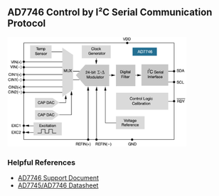 ## AD7746 Control by I²C Serial Communication Protocol

<a href="https://github.com/MattDevangelio/MattDevangelio.github.io/blob/main/files/documents/AD7746/block_diagram.png"><img src="https://github.com/MattDevangelio/MattDevangelio.github.io/blob/main/files/documents/AD7746/block_diagram.png" alt="AD7746-diagram" border="0" width="80%" height="80%"></a>

### Helpful References

- <a href="https://github.com/MattDevangelio/MattDevangelio.github.io/blob/main/files/documents/AD7746/support_document.pdf" target="_blank">AD7746 Support Document</a>
- <a href="https://www.analog.com/media/en/technical-documentation/data-sheets/AD7745_7746.pdf" target="_blank">AD7745/AD7746 Datasheet</a>


<!--<a href="https://ibb.co/rvvXb4B"><img src="https://i.ibb.co/g66cvz0/AD7746-diagram.png" alt="AD7746-diagram" border="0"></a>>

